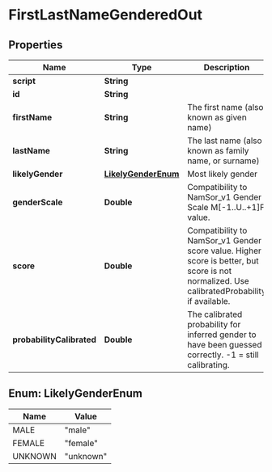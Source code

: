 
# FirstLastNameGenderedOut

## Properties
Name | Type | Description | Notes
------------ | ------------- | ------------- | -------------
**script** | **String** |  |  [optional]
**id** | **String** |  |  [optional]
**firstName** | **String** | The first name (also known as given name) |  [optional]
**lastName** | **String** | The last name (also known as family name, or surname) |  [optional]
**likelyGender** | [**LikelyGenderEnum**](#LikelyGenderEnum) | Most likely gender |  [optional]
**genderScale** | **Double** | Compatibility to NamSor_v1 Gender Scale M[-1..U..+1]F value. |  [optional]
**score** | **Double** | Compatibility to NamSor_v1 Gender score value. Higher score is better, but score is not normalized. Use calibratedProbability if available.  |  [optional]
**probabilityCalibrated** | **Double** | The calibrated probability for inferred gender to have been guessed correctly. -1 &#x3D; still calibrating.  |  [optional]


<a name="LikelyGenderEnum"></a>
## Enum: LikelyGenderEnum
Name | Value
---- | -----
MALE | &quot;male&quot;
FEMALE | &quot;female&quot;
UNKNOWN | &quot;unknown&quot;



